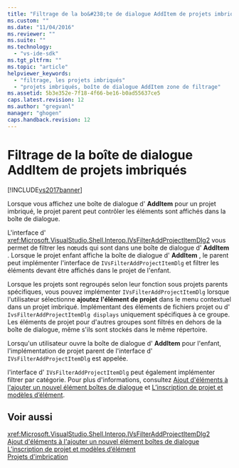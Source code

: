 ```yaml
---
title: "Filtrage de la bo&#238;te de dialogue AddItem de projets imbriqu&#233;s | Microsoft Docs"
ms.custom: ""
ms.date: "11/04/2016"
ms.reviewer: ""
ms.suite: ""
ms.technology: 
  - "vs-ide-sdk"
ms.tgt_pltfrm: ""
ms.topic: "article"
helpviewer_keywords: 
  - "filtrage, les projets imbriqués"
  - "projets imbriqués, boîte de dialogue AddItem zone de filtrage"
ms.assetid: 5b3e352e-7f18-4f66-be16-b0ad55637ce5
caps.latest.revision: 12
ms.author: "gregvanl"
manager: "ghogen"
caps.handback.revision: 12
---
```

# Filtrage de la bo&#238;te de dialogue AddItem de projets imbriqu&#233;s
[!INCLUDE[vs2017banner](../../code-quality/includes/vs2017banner.md)]

Lorsque vous affichez une boîte de dialogue d' **AddItem** pour un projet imbriqué, le projet parent peut contrôler les éléments sont affichés dans la boîte de dialogue.  
  
 L'interface d' <xref:Microsoft.VisualStudio.Shell.Interop.IVsFilterAddProjectItemDlg2> vous permet de filtrer les nœuds qui sont dans une boîte de dialogue d' **AddItem** .  Lorsque le projet enfant affiche la boîte de dialogue d' **AddItem** , le parent peut implémenter l'interface de `IVsFilterAddProjectItemDlg` et filtrer les éléments devant être affichés dans le projet de l'enfant.  
  
 Lorsque les projets sont regroupés selon leur fonction sous projets parents spécifiques, vous pouvez implémenter `IVsFilterAddProjectItemDlg` lorsque l'utilisateur sélectionne **ajoutez l'élément de projet** dans le menu contextuel dans un projet imbriqué.  Implémentant des éléments de fichiers projet ou d' `IvsFilterAddProjectItemDlg displays` uniquement spécifiques à ce groupe.  Les éléments de projet pour d'autres groupes sont filtrés en dehors de la boîte de dialogue, même s'ils sont stockés dans le même répertoire.  
  
 Lorsqu'un utilisateur ouvre la boîte de dialogue d' **AddItem** pour l'enfant, l'implémentation de projet parent de l'interface d' `IVsFilterAddProjectItemDlg` est appelée.  
  
 l'interface d' `IVsFilterAddProjectItemDlg` peut également implémenter filtrer par catégorie.  Pour plus d'informations, consultez [Ajout d'éléments à l'ajouter un nouvel élément boîtes de dialogue](../../extensibility/internals/adding-items-to-the-add-new-item-dialog-boxes.md) et [L’inscription de projet et modèles d’élément](../../extensibility/internals/registering-project-and-item-templates.md).  
  
## Voir aussi  
 <xref:Microsoft.VisualStudio.Shell.Interop.IVsFilterAddProjectItemDlg2>   
 [Ajout d'éléments à l'ajouter un nouvel élément boîtes de dialogue](../../extensibility/internals/adding-items-to-the-add-new-item-dialog-boxes.md)   
 [L’inscription de projet et modèles d’élément](../../extensibility/internals/registering-project-and-item-templates.md)   
 [Projets d'imbrication](../../extensibility/internals/nesting-projects.md)